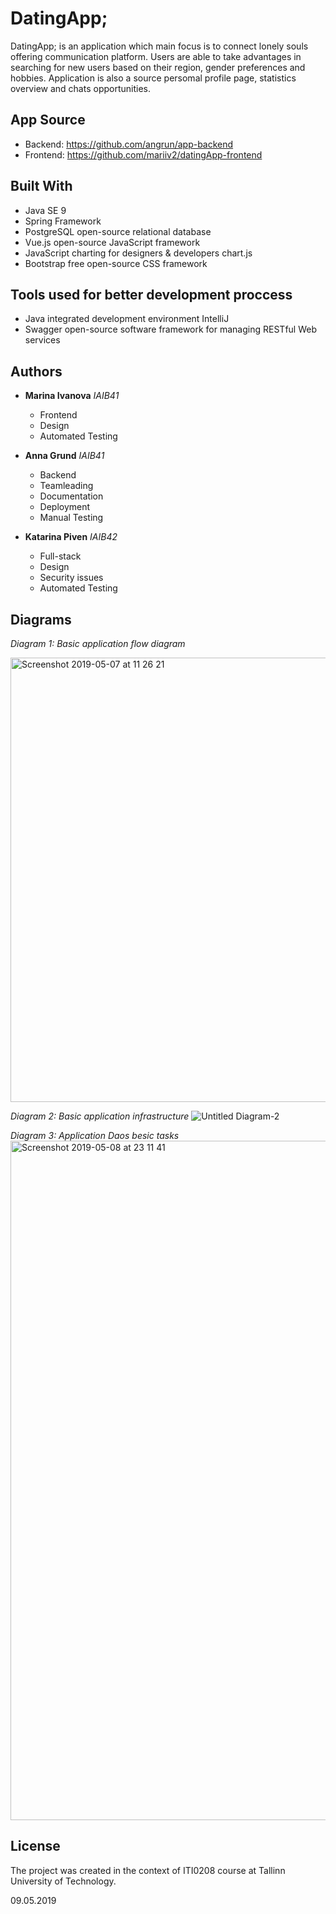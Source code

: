 DatingApp;
=========

DatingApp; is an application which main focus is to connect lonely souls offering communication platform. Users are able to take advantages in searching for new users based on their region, gender preferences and hobbies. Application is also a source persomal profile page, statistics overview and chats opportunities.

App Source
---------

* Backend: https://github.com/angrun/app-backend
* Frontend: https://github.com/mariiv2/datingApp-frontend

Built With
---------

- Java SE 9
- Spring Framework
- PostgreSQL open-source relational database
- Vue.js open-source JavaScript framework 
- JavaScript charting for designers & developers chart.js
- Bootstrap free open-source CSS framework

Tools used for better development proccess
---------

- Java integrated development environment IntelliJ
- Swagger open-source software framework for managing RESTful Web services


Authors
---------

- **Marina Ivanova** *IAIB41*
  - Frontend
  - Design
   - Automated Testing
  
- **Anna Grund** *IAIB41*
  - Backend
  - Teamleading
  - Documentation
  - Deployment
  - Manual Testing

- **Katarina Piven** *IAIB42* 
  - Full-stack
  - Design
  - Security issues
  - Automated Testing
  
 
 

Diagrams
---------

*Diagram 1: Basic application flow diagram* 
  
<img width="711" alt="Screenshot 2019-05-07 at 11 26 21" src="https://user-images.githubusercontent.com/36757639/57285151-40ceca00-70bb-11e9-8182-11088d103f6a.png">

*Diagram 2: Basic application infrastructure* 
![Untitled Diagram-2](https://user-images.githubusercontent.com/36757639/57328458-2d9f1700-711a-11e9-9aff-6736b201415c.png)

*Diagram 3: Application Daos besic tasks*
<img width="1087" alt="Screenshot 2019-05-08 at 23 11 41" src="https://user-images.githubusercontent.com/36757639/57405457-26920a80-71e7-11e9-86e6-9c979a927521.png">

License
---------

The project was created in the context of ITI0208 course at Tallinn University of Technology.

09.05.2019


